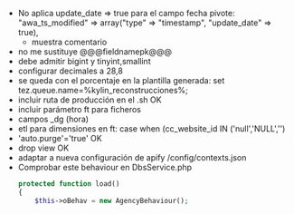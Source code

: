 - No aplica update_date => true para el campo fecha pivote: "awa_ts_modified"   => array("type"  => "timestamp",  "update_date"			=>	true),
    - muestra comentario
- no me sustituye @@@fieldnamepk@@@
- debe admitir bigint y tinyint,smallint
- configurar decimales a 28,8
- se queda con el porcentaje en la plantilla generada: set tez.queue.name=%kylin_reconstrucciones%;
- incluir ruta de producción en el .sh  OK
- incluir parámetro ft para ficheros
- campos _dg (hora)
- etl para dimensiones en ft: case when (cc_website_id  IN ('null','NULL','')
- 'auto.purge'='true'  OK
- drop view OK
- adaptar a nueva configuración de apify /config/contexts.json
- Comprobar este behaviour en DbsService.php
    ```php
    protected function load()
    {
        $this->oBehav = new AgencyBehaviour();
    ```